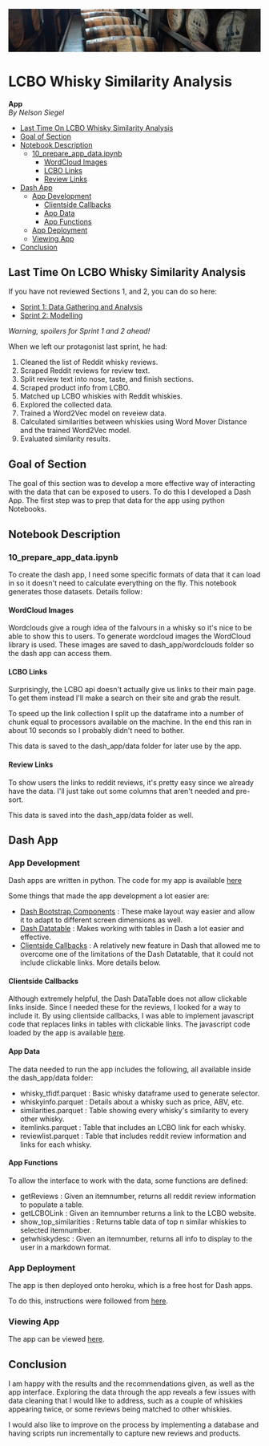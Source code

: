 ![Whisky Barrels](https://raw.githubusercontent.com/siegn/LCBOWhiskySimilarity/master/1%20-%20Data%20Gathering%20and%20Analysis/images/woodford_small.png)
# LCBO Whisky Similarity Analysis
**App**  
*By Nelson Siegel*
  * [Last Time On LCBO Whisky Similarity Analysis](#last-time-on-lcbo-whisky-similarity-analysis)
  * [Goal of Section](#goal-of-sprint)
  * [Notebook Description](#notebook-description)
    + [10_prepare_app_data.ipynb](#10_prepare_app_dataipynb)
      - [WordCloud Images](#wordcloud-images)
      - [LCBO Links](#lcbo-links)
      - [Review Links](#review-links)
  * [Dash App](#dash-app)
    + [App Development](#app-development)
      - [Clientside Callbacks](#clientside-callbacks)
      - [App Data](#app-data)
      - [App Functions](#app-functions)
    + [App Deployment](#app-deployment)
    + [Viewing App](#viewing-app)
  * [Conclusion](#conclusion)
## Last Time On LCBO Whisky Similarity Analysis

If you have not reviewed Sections 1, and 2, you can do so here:
* [Sprint 1: Data Gathering and Analysis](https://github.com/siegn/LCBOWhiskySimilarity/tree/master/1%20-%20Data%20Gathering%20and%20Analysis) 
* [Sprint 2: Modelling](https://github.com/siegn/LCBOWhiskySimilarity/tree/master/2%20-%20Modelling)

*Warning, spoilers for Sprint 1 and 2 ahead!*

When we left our protagonist last sprint, he had:

1. Cleaned the list of Reddit whisky reviews.
2. Scraped Reddit reviews for review text.
3. Split review text into nose, taste, and finish sections.
4. Scraped product info from LCBO.
5. Matched up LCBO whiskies with Reddit whiskies.
6. Explored the collected data.
7. Trained a Word2Vec model on reveiew data.
8. Calculated similarities between whiskies using Word Mover Distance and the trained Word2Vec model.
9. Evaluated similarity results.

## Goal of Section
The goal of this section was to develop a more effective way of interacting with the data that can be exposed to users. To do this I developed a Dash App. The first step was to prep that data for the app using python Notebooks.

## Notebook Description

### 10_prepare_app_data.ipynb
To create the dash app, I need some specific formats of data that it can load in so it doesn't need to calculate everything on the fly. This notebook generates those datasets. Details follow:

#### WordCloud Images
Wordclouds give a rough idea of the falvours in a whisky so it's nice to be able to show this to users.
To generate wordcloud images the WordCloud library is used. These images are saved to dash_app/wordclouds folder so the dash app can access them.

#### LCBO Links
Surprisingly, the LCBO api doesn't actually give us links to their main page. To get them instead I'll make a search on their site and grab the result.

To speed up the link collection I split up the dataframe into a number of chunk equal to processors available on the machine. In the end this ran in about 10 seconds so I probably didn't need to bother.

This data is saved to the dash_app/data folder for later use by the app.

#### Review Links
To show users the links to reddit reviews, it's pretty easy since we already have the data. I'll just take out some columns that aren't needed and pre-sort.

This data is saved into the dash_app/data folder as well.

## Dash App

### App Development
Dash apps are written in python. The code for my app is available [here](https://github.com/siegn/LCBOWhiskySimilarity/tree/master/3%20-%20App/dash_app)

Some things that made the app development a lot easier are:
* [Dash Bootstrap Components](https://dash-bootstrap-components.opensource.faculty.ai/) : These make layout way easier and allow it to adapt to different screen dimensions as well.
* [Dash Datatable](https://dash.plot.ly/datatable) : Makes working with tables in Dash a lot easier and effective.
* [Clientside Callbacks](https://community.plot.ly/t/dash-0-41-0-released/22131) : A relatively new feature in Dash that allowed me to overcome one of the limitations of the Dash Datatable, that it could not include clickable links. More details below.

#### Clientside Callbacks
Although extremely helpful, the Dash DataTable does not allow clickable links inside. Since I needed these for the reviews, I looked for a way to include it. By using clientside callbacks, I was able to implement javascript code that replaces links in tables with clickable links.
The javascript code loaded by the app is available [here](https://github.com/siegn/CSDA-1050F18S1/blob/master/nsiegel/sprint_3/dash_app/assets/app-ui.js).

#### App Data
The data needed to run the app includes the following, all available inside the dash_app/data folder:
* whisky_tfidf.parquet : Basic whisky dataframe used to generate selector.
* whiskyinfo.parquet : Details about a whisky such as price, ABV, etc.
* similarities.parquet : Table showing every whisky's similarity to every other whisky.
* itemlinks.parquet : Table that includes an LCBO link for each whisky.
* reviewlist.parquet : Table that includes reddit review information and links for each whisky.

#### App Functions
To allow the interface to work with the data, some functions are defined:
* getReviews : Given an itemnumber, returns all reddit review information to populate a table.
* getLCBOLink : Given an itemnumber returns a link to the LCBO website.
* show_top_similarities : Returns table data of top n similar whiskies to selected itemnumber.
* getwhiskydesc : Given an itemnumber, returns all info to display to the user in a markdown format.

### App Deployment
The app is then deployed onto heroku, which is a free host for Dash apps.

To do this, instructions were followed from [here](https://dash.plot.ly/deployment).

### Viewing App
The app can be viewed [here](https://lcbo-whisky-similarity.herokuapp.com/).

## Conclusion

I am happy with the results and the recommendations given, as well as the app interface. Exploring the data through the app reveals a few issues with data cleaning that I would like to address, such as a couple of whiskies appearing twice, or some reviews being matched to other whiskies.

I would also like to improve on the process by implementing a database and having scripts run incrementally to capture new reviews and products.
